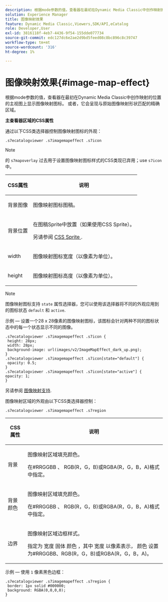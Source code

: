 ```yaml
---
description: 根据mode参数的值，查看器在最初在Dynamic Media Classic中创作映射的位置的主视图上显示图像映射图标。 或者，它会呈现与原始图像映射形状匹配的精确区域。
solution: Experience Manager
title: 图像映射效果
feature: Dynamic Media Classic,Viewers,SDK/API,eCatalog
role: Developer,User
exl-id: 3816118f-4eb7-4436-9f54-155dde077734
source-git-commit: edc127dc6e2ae2d9bd5feed08c8bc896c8c39747
workflow-type: tm+mt
source-wordcount: '316'
ht-degree: 1%

---
```


# 图像映射效果{#image-map-effect}

根据mode参数的值，查看器在最初在Dynamic Media Classic中创作映射的位置的主视图上显示图像映射图标。 或者，它会呈现与原始图像映射形状匹配的精确区域。

<!--<a id="section_061E550C1C1D4DB2BD663A898895B38C"></a>-->

**主查看器区域的CSS属性**

通过以下CSS类选择器控制图像映射图标的外观：

```
.s7ecatalogviewer .s7imagemapeffect .s7icon
```

>[!NOTE]
>
>的 `s7mapoverlay` 过去用于设置图像映射图标样式的CSS类现已弃用；use `s7icon` 中。

<table id="table_94EE3F5BBE4547C0B4943471CEE7EDE4"> 
 <thead> 
  <tr> 
   <th colname="col1" class="entry"> <p> CSS属性 </p> </th> 
   <th colname="col2" class="entry"> <p>说明 </p> </th> 
  </tr> 
 </thead>
 <tbody> 
  <tr> 
   <td colname="col1"> <p> <span class="codeph"> 背景图像 </span> </p> </td> 
   <td colname="col2"> <p>图像映射图标图稿。 </p> </td> 
  </tr> 
  <tr> 
   <td colname="col1"> <p> <span class="codeph"> 背景位置 </span> </p> </td> 
   <td colname="col2"> <p> 在图稿Sprite中放置（如果使用CSS Sprite）。 </p> <p>另请参阅 <a href="../../../c-html5-s7-aem-asset-viewers/c-html5-20-ecatalog-viewer-about/c-html5-20-ecatalog-viewer-customizingviewer/c-html5-20-ecatalog-viewer-customizingviewer.md#section-9d570f95eb2443aca74c1b02f6e89aff" format="dita" scope="local"> CSS Sprite </a>. </p> </td> 
  </tr> 
  <tr> 
   <td colname="col1"> <p> <span class="codeph"> width </span> </p> </td> 
   <td colname="col2"> <p>图像映射图标宽度（以像素为单位）。 </p> </td> 
  </tr> 
  <tr> 
   <td colname="col1"> <p> <span class="codeph"> height </span> </p> </td> 
   <td colname="col2"> <p>图像映射图标高度（以像素为单位）。 </p> </td> 
  </tr> 
 </tbody> 
</table>

>[!NOTE]
>
>图像映射图标支持 `state` 属性选择器，您可以使用该选择器将不同的外观应用到的图标状态 `default` 和 `active`.

示例 — 设置一个28 x 28像素的图像映射图标，该图标会针对两种不同的图标状态中的每一个状态显示不同的图像。

```
.s7ecatalogviewer .s7imagemapeffect .s7icon { 
 height: 28px; 
 width: 28px;  
 background-image: url(images/v2/ImageMapEffect_dark_up.png); 
} 
.s7ecatalogviewer .s7imagemapeffect .s7icon[state="default"] { 
 opacity: 0.5; 
} 
.s7ecatalogviewer .s7imagemapeffect .s7icon[state="active"] { 
opacity: 1; 
}
```

另请参阅 [图像映射支持](../../../c-html5-s7-aem-asset-viewers/c-html5-20-ecatalog-viewer-about/c-html5-20-ecatalog-image-map-support.md#concept-28759efae5014a1fa8b0fb14dc26812a).

图像映射区域的外观由以下CSS类选择器控制：

```
.s7ecatalogviewer .s7imagemapeffect .s7region
```

<table id="table_1FF98CE842604AAABD838FF528CDC4EF"> 
 <thead> 
  <tr> 
   <th colname="col1" class="entry"> <p> CSS属性 </p> </th> 
   <th colname="col2" class="entry"> <p>说明 </p> </th> 
  </tr> 
 </thead>
 <tbody> 
  <tr> 
   <td colname="col1"> <p> <span class="codeph"> 背景 </span> </p> </td> 
   <td colname="col2"> <p> 图像映射区域填充颜色。 </p> <p>在#RRGGBB 、 RGB(R，G，B)或RGBA(R，G，B，A)格式中指定。 </p> </td> 
  </tr> 
  <tr> 
   <td colname="col1"> <p> <span class="codeph"> 背景颜色 </span> </p> </td> 
   <td colname="col2"> <p> 图像映射区域填充颜色。 </p> <p>在#RRGGBB 、 RGB(R，G，B)或RGBA(R，G，B，A)格式中指定。 </p> </td> 
  </tr> 
  <tr> 
   <td colname="col1"> <p> <span class="codeph"> 边界 </span> </p> </td> 
   <td colname="col2"> <p> 图像映射区域边框样式。 </p> <p>指定为 <span class="codeph"> <span class="varname"> 宽度 </span> 固体 <span class="varname"> 颜色 </span> </span>，其中 <span class="codeph"> <span class="varname"> 宽度 </span> </span> 以像素表示， <span class="codeph"> <span class="varname"> 颜色 </span> </span> 设置为#RRGGBB、RGB(R，G，B)或RGBA(R，G，B，A)。 </p> </td> 
  </tr> 
 </tbody> 
</table>

示例 — 使用 `1` 像素黑色边框：

```
.s7ecatalogviewer .s7imagemapeffect .s7region { 
 border: 1px solid #000000; 
 background: RGBA(0,0,0,0);  
}
```
